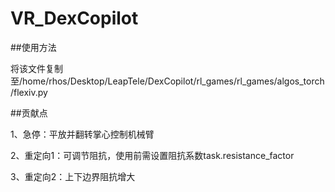 # VR_DexCopilot

##使用方法

将该文件复制至/home/rhos/Desktop/LeapTele/DexCopilot/rl_games/rl_games/algos_torch/flexiv.py

##贡献点

1、急停：平放并翻转掌心控制机械臂

2、重定向1：可调节阻抗，使用前需设置阻抗系数task.resistance_factor

3、重定向2：上下边界阻抗增大
